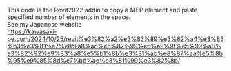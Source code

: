 This code is the Revit2022 addin to copy a MEP element and paste specified number of elements in the space.  
See my Japanese website  
https://kawasaki-pe.com/2024/10/25/revit%e3%82%a2%e3%83%89%e3%82%a4%e3%83%b3%e3%81%a7%e8%a8%ad%e5%82%99%e6%a9%9f%e5%99%a8%e3%82%92%e9%83%a8%e5%b1%8b%e3%81%ab%e8%87%aa%e5%8b%95%e9%85%8d%e7%bd%ae%e3%81%99%e3%82%8b/
